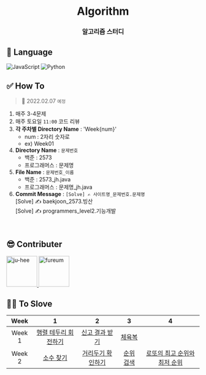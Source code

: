 <div align="center">
  <h1>Algorithm</h1>
  <h3>알고리즘 스터디</h3>
</div>

## 🔨 Language
![JavaScript](https://img.shields.io/badge/-JavaScript-F7DF1E?style=flat&logo=JavaScript&logoColor=black)
![Python](https://img.shields.io/badge/-Python-00599C?style=flat&logo=Python&logoColor=white)

## ✅ How To
> 📅 2022.02.07 `예정`
1. 매주 3-4문제
2. 매주 토요일 `11:00` 코드 리뷰
3. **각 주차별 Directory Name** : 'Week{num}'
    - num : 2자리 숫자로
    - ex) Week01
4. **Directory Name** : `문제번호`
    - 백준 : 2573
    - 프로그래머스 : 문제명
5. **File Name** : `문제번호_이름`  
    - 백준 : 2573_jh.java  
    - 프로그래머스 : 문제명_jh.java
6. **Commit Message** : `[Solve] ✍ 사이트명_문제번호.문제명`  
  [Solve] ✍ baekjoon_2573.빙산  
  [Solve] ✍ programmers_level2.기능개발
  
<br />

## 😎 Contributer
<a href = "https://github.com/maywngml">
  <img src="https://avatars.githubusercontent.com/u/50205928?s=400&v=4" alt="ju-hee" width="80" style="max-width:100%" />
</a>
<a href = "https://github.com/pur3um">
  <img src="https://avatars.githubusercontent.com/u/99007025?v=4" alt="fureum" width="80" style="max-width:100%" />
</a>

<br />

## 👩‍💻 To Slove
|Week|1|2|3|4|
|:---:|:---:|:---:|:---:|:---:|
|Week 1|[행렬 테두리 회전하기](https://programmers.co.kr/learn/courses/30/lessons/77485)|[신고 결과 받기](https://programmers.co.kr/learn/courses/30/lessons/92334)|[체육복](https://programmers.co.kr/learn/courses/30/lessons/42862)| |
|Week 2|[소수 찾기](https://programmers.co.kr/learn/courses/30/lessons/12921)|[거리두기 확인하기](https://programmers.co.kr/learn/courses/30/lessons/81302)|[순위 검색](https://programmers.co.kr/learn/courses/30/lessons/72412)|[로또의 최고 순위와 최저 순위](https://programmers.co.kr/learn/courses/30/lessons/77484)|
